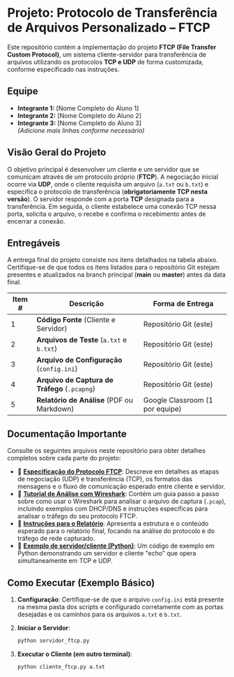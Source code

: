 # Projeto: Protocolo de Transferência de Arquivos Personalizado – FTCP

Este repositório contém a implementação do projeto **FTCP (File Transfer Custom Protocol)**, um sistema cliente-servidor para transferência de arquivos utilizando os protocolos **TCP e UDP** de forma customizada, conforme especificado nas instruções.

## Equipe

- **Integrante 1:** [Nome Completo do Aluno 1]  
- **Integrante 2:** [Nome Completo do Aluno 2]  
- **Integrante 3:** [Nome Completo do Aluno 3]  
*(Adicione mais linhas conforme necessário)*

## Visão Geral do Projeto

O objetivo principal é desenvolver um cliente e um servidor que se comunicam através de um protocolo próprio (**FTCP**). A negociação inicial ocorre via **UDP**, onde o cliente requisita um arquivo (`a.txt` ou `b.txt`) e especifica o protocolo de transferência (**obrigatoriamente TCP nesta versão**). O servidor responde com a porta **TCP** designada para a transferência. Em seguida, o cliente estabelece uma conexão TCP nessa porta, solicita o arquivo, o recebe e confirma o recebimento antes de encerrar a conexão.

## Entregáveis

A entrega final do projeto consiste nos itens detalhados na tabela abaixo. Certifique-se de que todos os itens listados para o repositório Git estejam presentes e atualizados na branch principal (**main** ou **master**) antes da data final.

| Item # | Descrição                                 | Forma de Entrega          |
|--------|--------------------------------------------|----------------------------|
| 1      | **Código Fonte** (Cliente e Servidor)      | Repositório Git (este)     |
| 2      | **Arquivos de Teste** (`a.txt` e `b.txt`)  | Repositório Git (este)     |
| 3      | **Arquivo de Configuração** (`config.ini`) | Repositório Git (este)     |
| 4      | **Arquivo de Captura de Tráfego** (`.pcapng`) | Repositório Git (este) |
| 5      | **Relatório de Análise** (PDF ou Markdown) | Google Classroom (1 por equipe) |

## Documentação Importante

Consulte os seguintes arquivos neste repositório para obter detalhes completos sobre cada parte do projeto:

- 📄 **[Especificação do Protocolo FTCP](#)**: Descreve em detalhes as etapas de negociação (UDP) e transferência (TCP), os formatos das mensagens e o fluxo de comunicação esperado entre cliente e servidor.
- 🦈 **[Tutorial de Análise com Wireshark](#)**: Contém um guia passo a passo sobre como usar o Wireshark para analisar o arquivo de captura (`.pcap`), incluindo exemplos com DHCP/DNS e instruções específicas para analisar o tráfego do seu protocolo FTCP.
- 📝 **[Instruções para o Relatório](#)**: Apresenta a estrutura e o conteúdo esperado para o relatório final, focando na análise do protocolo e do tráfego de rede capturado.
- 🐍 **[Exemplo de servidor/cliente (Python)](#)**: Um código de exemplo em Python demonstrando um servidor e cliente "echo" que opera simultaneamente em TCP e UDP.

## Como Executar (Exemplo Básico)

1. **Configuração**: Certifique-se de que o arquivo `config.ini` está presente na mesma pasta dos scripts e configurado corretamente com as portas desejadas e os caminhos para os arquivos `a.txt` e `b.txt`.

2. **Iniciar o Servidor**:

   ```bash
   python servidor_ftcp.py
3. **Executar o Cliente (em outro terminal)**:
   ```bash
   python cliente_ftcp.py a.txt
